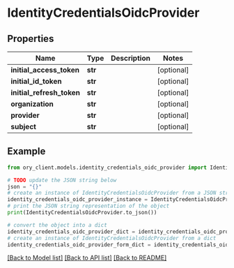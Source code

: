 # IdentityCredentialsOidcProvider


## Properties

Name | Type | Description | Notes
------------ | ------------- | ------------- | -------------
**initial_access_token** | **str** |  | [optional] 
**initial_id_token** | **str** |  | [optional] 
**initial_refresh_token** | **str** |  | [optional] 
**organization** | **str** |  | [optional] 
**provider** | **str** |  | [optional] 
**subject** | **str** |  | [optional] 

## Example

```python
from ory_client.models.identity_credentials_oidc_provider import IdentityCredentialsOidcProvider

# TODO update the JSON string below
json = "{}"
# create an instance of IdentityCredentialsOidcProvider from a JSON string
identity_credentials_oidc_provider_instance = IdentityCredentialsOidcProvider.from_json(json)
# print the JSON string representation of the object
print(IdentityCredentialsOidcProvider.to_json())

# convert the object into a dict
identity_credentials_oidc_provider_dict = identity_credentials_oidc_provider_instance.to_dict()
# create an instance of IdentityCredentialsOidcProvider from a dict
identity_credentials_oidc_provider_form_dict = identity_credentials_oidc_provider.from_dict(identity_credentials_oidc_provider_dict)
```
[[Back to Model list]](../README.md#documentation-for-models) [[Back to API list]](../README.md#documentation-for-api-endpoints) [[Back to README]](../README.md)


